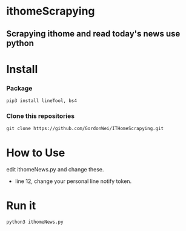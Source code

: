 # ithomeScrapying

## Scrapying ithome and read today's news use python 

# Install 

### Package
`pip3 install lineTool, bs4`

### Clone this repositories
`git clone https://github.com/GordonWei/ITHomeScrapying.git`

# How to Use

edit ithomeNews.py and change these.

- line 12, change your personal line notify token.

# Run it
`python3 ithomeNews.py`
